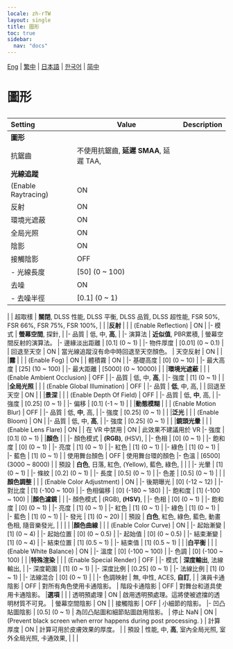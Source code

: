 ```yaml
---
locale: zh-rTW
layout: single
title: 圖形
toc: true
sidebar:
  nav: "docs"
---
```

[Eng](/dancexr/menu/2025.4/system/graphics) | [繁中](/tw/dancexr/menu/2025.4/system/graphics) | [日本語](/jp/dancexr/menu/2025.4/system/graphics) | [한국어](/kr/dancexr/menu/2025.4/system/graphics) | [简中](/zh/dancexr/menu/2025.4/system/graphics)

# 圖形

## 

| Setting | Value | Description |
| :--- | --- | :--- |
|**圖形** | | 
| 抗鋸齒 | 不使用抗鋸齒, **延遲 SMAA**, 延遲 TAA,  |  |
|**光線追蹤** | | 
| (Enable Raytracing) | ON | 
| 反射 | ON | 
| 環境光遮蔽 | ON | 
| 全局光照 | ON | 
| 陰影 | ON | 
| 接觸陰影 | OFF | 
|- 光線長度 | [50] (0 ~ 100) | 
| 去噪 | ON | 
|- 去噪半徑 | [0.1] (0 ~ 1) | 
|
| 超取樣 | **關閉**, DLSS 性能, DLSS 平衡, DLSS 品質, DLSS 超性能, FSR 50%, FSR 66%, FSR 75%, FSR 100%,  |  |
|**反射** | | 
| (Enable Reflection) | ON | 
|- 模式 | **螢幕空間**, 探針,  | 
|- 品質 | 低, 中, **高**,  | 
|- 演算法 | **近似值**, PBR累積,  | 螢幕空間反射的演算法。
|- 邊緣淡出距離 | [0.1] (0 ~ 1) | 
|- 物件厚度 | [0.01] (0 ~ 0.1) | 
| 回退至天空 | ON | 當光線追蹤沒有命中時回退至天空顏色。
| 天空反射 | ON | 
|
|**霧** | | 
| (Enable Fog) | ON | 
| 體積霧 | ON | 
|- 基礎高度 | [0] (0 ~ 10) | 
|- 最大高度 | [25] (10 ~ 100) | 
|- 最大距離 | [5000] (0 ~ 10000) | 
|
|**環境光遮蔽** | | 
| (Enable Ambient Occlusion) | OFF | 
|- 品質 | 低, 中, **高**,  | 
|- 強度 | [1] (0 ~ 1) | 
|
|**全局光照** | | 
| (Enable Global Illumination) | OFF | 
|- 品質 | **低**, 中, 高,  | 
| 回退至天空 | ON | 
|
|**景深** | | 
| (Enable Depth Of Field) | OFF | 
|- 品質 | 低, **中**, 高,  | 
|- 強度 | [0.25] (0 ~ 1) | 
|- 偏移 | [0.1] (-1 ~ 1) | 
|
|**動態模糊** | | 
| (Enable Motion Blur) | OFF | 
|- 品質 | 低, **中**, 高,  | 
|- 強度 | [0.25] (0 ~ 1) | 
|
|**泛光** | | 
| (Enable Bloom) | ON | 
|- 品質 | 低, 中, **高**,  | 
|- 強度 | [0.25] (0 ~ 1) | 
|
|**鏡頭光暈** | | 
| (Enable Lens Flare) | ON | 
| 在 VR 中禁用 | ON | 此效果不建議用於 VR
|- 強度 | [0.1] (0 ~ 1) | 
|**顏色** | | 
|- 顏色模式 | **(RGB)**, (HSV),  | 
|- 色相 | [0] (0 ~ 1) | 
|- 飽和度 | [0] (0 ~ 1) | 
|- 亮度 | [1] (0 ~ 1) | 
|- 紅色 | [1] (0 ~ 1) | 
|- 綠色 | [1] (0 ~ 1) | 
|- 藍色 | [1] (0 ~ 1) | 
| 使用舞台顏色 | OFF | 使用舞台環的顏色
|- 色溫 | [6500] (3000 ~ 8000) | 
| 預設 | **白色**, 日落, 紅色, (Yellow), 藍色, 綠色,  |  |
|
|- 光暈 | [1] (0 ~ 1) | 
|- 條紋 | [0.2] (0 ~ 1) | 
|- 長度 | [0.5] (0 ~ 1) | 
|- 色差 | [0.5] (0 ~ 1) | 
|
|**顏色調整** | | 
| (Enable Color Adjustment) | ON | 
|- 後期曝光 | [0] (-12 ~ 12) | 
|- 對比度 | [1] (-100 ~ 100) | 
|- 色相偏移 | [0] (-180 ~ 180) | 
|- 飽和度 | [1] (-100 ~ 100) | 
|**顏色濾鏡** | | 
|- 顏色模式 | (RGB), **(HSV)**,  | 
|- 色相 | [0] (0 ~ 1) | 
|- 飽和度 | [0] (0 ~ 1) | 
|- 亮度 | [1] (0 ~ 1) | 
|- 紅色 | [1] (0 ~ 1) | 
|- 綠色 | [1] (0 ~ 1) | 
|- 藍色 | [1] (0 ~ 1) | 
|- 發光 | [1] (0 ~ 20) | 
| 預設 | **白色**, 紅色, 綠色, 藍色, 動畫色相, 隨音樂發光,  |  |
|
|
|**顏色曲線** | | 
| (Enable Color Curve) | ON | 
|- 起始漸變 | [1] (0 ~ 4) | 
|- 起始位置 | [0] (0 ~ 0.5) | 
|- 起始值 | [0] (0 ~ 0.5) | 
|- 結束漸變 | [1] (0 ~ 4) | 
|- 結束位置 | [1] (0.5 ~ 1) | 
|- 結束值 | [1] (0.5 ~ 1) | 
|
|**白平衡** | | 
| (Enable White Balance) | ON | 
|- 溫度 | [0] (-100 ~ 100) | 
|- 色調 | [0] (-100 ~ 100) | 
|
|**特殊渲染** | | 
| (Enable Special Render) | OFF | 
|- 模式 | **深度輸出**, 法線輸出,  | 
|- 深度範圍 | [1] (0 ~ 1) | 
|- 深度比例 | [0.25] (0 ~ 1) | 
|- 法線比例 | [1] (0 ~ 1) | 
|- 法線混合 | [0] (0 ~ 1) | 
|
|- 色調映射 | 無, 中性, ACES, **自訂**,  | 
| 演員卡通陰影 | OFF | 對所有角色使用卡通陰影。
| 階段卡通陰影 | OFF | 對舞台和道具使用卡通陰影。
|**選項** | | 
| 透明預處理 | ON | 啟用透明預處理。這將使被遮擋的透明材質不可見。
| 螢幕空間陰影 | ON | 
| 接觸陰影 | OFF | 小細節的陰影。
|- 凹凸貼圖陰影 | [0.5] (0 ~ 1) | 為凹凸貼圖和細節貼圖啟用陰影。
| 停止 NaN | ON | (Prevent black screen when error happens during post processing. )
| 計算厚度 | ON | 計算可用於皮膚效果的厚度。
|
| 預設 | 性能, 中, **高**, 室內全局光照, 室外全局光照, 卡通效果,  |  |
|
